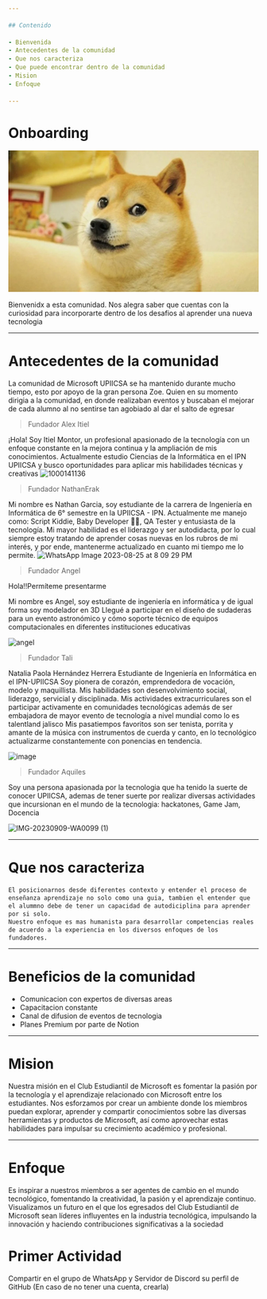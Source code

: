 ```yaml
---

## Contenido

- Bienvenida
- Antecedentes de la comunidad
- Que nos caracteriza
- Que puede encontrar dentro de la comunidad
- Mision
- Enfoque

---
```


# Onboarding

![dogecooljsjs](profile/doge.webp)

Bienvenidx a esta comunidad. 
Nos alegra saber que cuentas con la curiosidad para incorporarte dentro de los desafios al aprender una nueva tecnologia 

---

# Antecedentes de la comunidad 

La comunidad de Microsoft UPIICSA se ha mantenido durante mucho tiempo, esto por apoyo de la gran persona Zoe. 
Quien en su momento dirigia a la comunidad, en donde realizaban eventos y buscaban el mejorar de cada alumno al no sentirse tan agobiado al dar el salto de egresar 
> Fundador  Alex Itiel

¡Hola! Soy Itiel Montor, un profesional apasionado de la tecnología con un enfoque constante en la mejora continua y la ampliación de mis conocimientos. Actualmente estudio Ciencias de la Informática en el IPN UPIICSA y busco oportunidades para aplicar mis habilidades técnicas y creativas
![1000141136](https://github.com/UPIICSOFT/onboarding/assets/87087900/acd85a82-dba4-4216-86d0-2f6c48dae867)

> Fundador  NathanErak

Mi nombre es Nathan Garcia, soy estudiante de la carrera de Ingeniería en Informática  de 6° semestre en la UPIICSA - IPN.
Actualmente me manejo como: Script Kiddie, Baby Developer 🤱🏼, QA Tester y entusiasta de la tecnología.
Mi mayor habilidad es el liderazgo y ser autodidacta, por lo cual siempre estoy tratando de aprender cosas nuevas en los rubros de mi interés, y por ende, mantenerme actualizado en cuanto mi tiempo me lo permite.
![WhatsApp Image 2023-08-25 at 8 09 29 PM](https://github.com/UPIICSOFT/.github/assets/85259693/7af9644f-4f1e-406f-9cca-bd0d1c815557)

> Fundador  Angel

Hola!!Permíteme presentarme

Mi nombre es Angel, soy estudiante de ingeniería en informática y de igual forma soy modelador en 3D Llegué a participar en el diseño de sudaderas para un evento astronómico y cómo soporte técnico de equipos computacionales en diferentes instituciones educativas

![angel](https://github.com/UPIICSOFT/onboarding/assets/87087900/f3d8ba43-0730-4c91-a861-24ae002d32ff)

> Fundador  Tali

Natalia Paola Hernández Herrera
Estudiante de Ingeniería en Informática en el IPN-UPIICSA
Soy pionera de corazón, emprendedora de vocación, modelo y maquillista.
Mis habilidades son desenvolvimiento social, liderazgo, servicial y disciplinada.
Mis actividades extracurriculares son el participar activamente en comunidades tecnológicas además de ser embajadora de mayor evento de tecnología a nivel mundial como lo es talentland jalisco
Mis pasatiempos favoritos son ser tenista, porrita y amante de la música con instrumentos de cuerda y canto, en lo tecnológico actualizarme constantemente con ponencias en tendencia.

![image](https://github.com/UPIICSOFT/onboarding/assets/87087900/0cca11af-ebbe-4377-934b-c5cd8bf0b16b)



> Fundador  Aquiles

Soy una persona apasionada por la tecnologia que ha tenido la suerte de conocer UPIICSA, ademas de tener suerte por realizar diversas actividades que incursionan en el mundo de la tecnologia: hackatones, Game Jam, Docencia

![IMG-20230909-WA0099 (1)](https://github.com/UPIICSOFT/onboarding/assets/87087900/2bfab5c5-91e5-4598-a7e2-b7e515519680)



---

# Que nos caracteriza 


    El posicionarnos desde diferentes contexto y entender el proceso de enseñanza aprendizaje no solo como una guia, tambien el entender que el alummno debe de tener un capacidad de autodiciplina para aprender por si solo. 
    Nuestro enfoque es mas humanista para desarrollar competencias reales de acuerdo a la experiencia en los diversos enfoques de los fundadores. 
---


# Beneficios de la comunidad 

- Comunicacion con expertos de diversas areas
- Capacitacion constante
- Canal de difusion de eventos de tecnologia
- Planes Premium por parte de Notion

---

# Mision

Nuestra misión en el Club Estudiantil de Microsoft es fomentar la pasión por la tecnología y el aprendizaje relacionado con Microsoft entre los estudiantes. Nos esforzamos por crear un ambiente donde los miembros puedan explorar, aprender y compartir conocimientos sobre las diversas herramientas y productos de Microsoft, así como aprovechar estas habilidades para impulsar su crecimiento académico y profesional. 

---

# Enfoque 

Es inspirar a nuestros miembros a ser agentes de cambio en el mundo tecnológico, fomentando la creatividad, la pasión y el aprendizaje continuo. Visualizamos un futuro en el que los egresados del Club Estudiantil de Microsoft sean líderes influyentes en la industria tecnológica, impulsando la innovación y haciendo contribuciones significativas a la sociedad


# Primer Actividad 

Compartir en el grupo de WhatsApp y Servidor de Discord su perfil de GitHub (En caso de no tener una cuenta, crearla)
